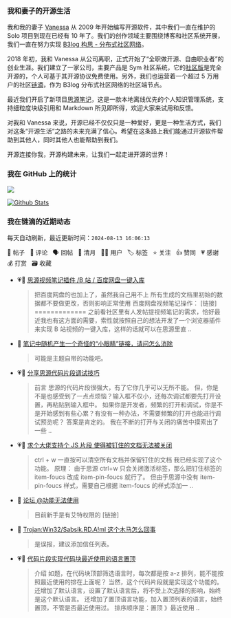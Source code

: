 ### 我和妻子的开源生活

我和我的妻子 [Vanessa](https://github.com/Vanessa219) 从 2009 年开始编写开源软件，其中我们一直在维护的 Solo 项目到现在已经有 10 年了。我们的创作领域主要围绕博客和社区系统开展，我们一直在努力实现 [B3log 构思 - 分布式社区网络](https://ld246.com/article/1546941897596)。

2018 年初，我和 Vanessa 从公司离职，正式开始了“全职做开源、自由职业者”的创业生涯。我们建立了一家公司，主要产品是 Sym 社区系统，它的[社区版](https://github.com/88250/symphony)是完全开源的，个人可基于其开源协议免费使用。另外，我们也运营着一个超过 5 万用户的社区[链滴](https://ld246.com)，作为 B3log 分布式社区网络的社区端节点。

最近我们开启了新项目[思源笔记](https://github.com/siyuan-note/siyuan)，这是一款本地离线优先的个人知识管理系统，支持细粒度块级引用和 Markdown 所见即所得，欢迎大家来试用和反馈。

对我和 Vanessa 来说，开源已经不仅仅只是一种爱好，更是一种生活方式，我们对这条“开源生活”之路的未来充满了信心。希望在这条路上我们能通过开源软件帮助到其他人，同时其他人也能帮助到我们。

开源连接你我，开源构建未来，让我们一起走进开源的世界！

### 我在 GitHub 上的统计

<a title="Hits" target="_blank" href="https://github.com/88250/88250"><img src="https://hits.b3log.org/88250/88250.svg"></a>

[![Github Stats](https://github-readme-stats.vercel.app/api?username=88250&theme=tokyonight&show_icons=true)](https://github.com/88250)

<!--events start -->

### 我在链滴的近期动态

每天自动刷新，最近更新时间：`2024-08-13 16:06:13`

📝 帖子 &nbsp; 💬 评论 &nbsp; 🗣 回帖 &nbsp; 🌙 清月 &nbsp; 👨‍💻 用户 &nbsp; 🏷️ 标签 &nbsp; ⭐️ 关注 &nbsp; 👍 赞同 &nbsp; 💗 感谢 &nbsp; 💰 打赏 &nbsp; 🗃 收藏

* 💗📝 [思源视频笔记插件 /B 站 / 百度网盘一键入库](https://ld246.com/article/1723448200698)

  > 把百度网盘的也加上了，虽然我自己用不上 所有生成的文档里初始的数据都不要做更改，否则影响正常使用 百度网盘视频笔记操作： [链接] ============= 之前看社区里有人发帖提视频笔记的需求，恰好最近我也有这方面的需要，索性就按照自己的想法开发了一个浏览器插件来实现 B 站视频的一键入库，这样的话就可以在思源里直 ..
* 💬 [笔记中随机产生一个奇怪的“小眼睛”链接，请问怎么消除](https://ld246.com/article/1723328792763/comment/1723341929524#comments)

  > 可能是主题自带的功能吧。
* 💗📝 [分享思源代码片段调试技巧](https://ld246.com/article/1723287942851)

  > 前言 思源的代码片段很强大，有了它你几乎可以无所不能。 但，你是不是也感受到了一点点烦恼？输入框不仅小，还每次调试都要先打开设置，再粘贴到输入框中。 如果你是开发者，频繁的打开和调试，你是不是开始感到有些心累？有没有一种办法，不需要频繁的打开也能进行调试预览呢？ 答案是肯定的。 我在不断的打开与关闭的痛苦中摸索出了一些 ..
* 💗💬 [求个大佬支持个 JS 片段 使得被钉住的文档无法被关闭](https://ld246.com/article/1723109908986/comment/1723175511606#comments)

  > ctrl + w 一直按可以清空所有文档并保留钉住的文档 我已经实现了这个功能。 原理： 由于思源 ctrl+w 只会关闭激活标签，那么把钉住标签的 item-foucs 改成 item-pin-foucs 就行了。 但由于思源中没有 item-pin-foucs 样式，需要自己根据 item-foucs 的样式添加一 ..
* 💬 [论坛 @功能无法使用](https://ld246.com/article/1723116496121/comment/1723167815811#comments)

  > 目前新手是有艾特权限的 [链接]
* 💬 [Trojan:Win32/Sabsik.RD.A!ml 这个木马怎么回事](https://ld246.com/article/1723165641481/comment/1723165796818#comments)

  > 是误报，建议添加信任列表。
* 💗📝 [代码片段实现代码块最近使用的语言置顶](https://ld246.com/article/1723089690687)

  > 介绍 如题，在代码块顶部筛选语言时，每次都是按 a-z 排列，能不能按照最近使用的排在上面呢？ 当然，这个代码片段就是实现这个功能的。 还增加了默认语言，设置了默认语言后，将不受上次选择的影响，始终是这个默认语言。 还增加了置顶语言功能，加入置顶列表的语言，始终置顶，不管是否最近使用过。 排序顺序是：置顶 》最近使用  ..


<!--events end -->
